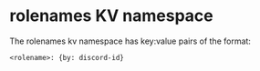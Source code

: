 # rolenames KV namespace
The rolenames kv namespace has key:value pairs of the format:
```
<rolename>: {by: discord-id}
```
